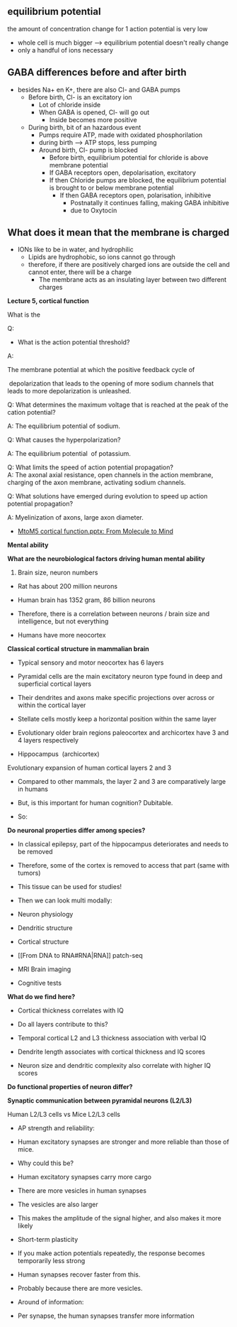 ## equilibrium potential

the amount of concentration change for 1 action potential is very low
- whole cell is much bigger --> equilibrium potential doesn't really change
- only a handful of ions necessary

## GABA differences before and after birth
- besides Na+ en K+, there are also Cl- and GABA pumps
	- Before birth, Cl- is an excitatory ion
		- Lot of chloride inside
		- When GABA is opened, Cl- will go out
			- Inside becomes more positive
	- During birth, bit of an hazardous event
		- Pumps require ATP, made with oxidated phosphorilation
		- during birth --> ATP stops, less pumping
		- Around birth, Cl- pump is blocked
			- Before birth, equilibrium potential for chloride is above membrane potential
			- If GABA receptors open, depolarisation, excitatory
			- If then Chloride pumps are blocked, the equilibrium potential is brought to or below membrane potential
				- If then GABA receptors open, polarisation, inhibitive
					- Postnatally it continues falling, making GABA inhibitive
					- due to Oxytocin
## What does it mean that the membrane is charged
- IONs like to be in water, and hydrophilic
	- Lipids are hydrophobic, so ions cannot go through
	- therefore, if there are positively charged ions are outside the cell and cannot enter, there will be a charge
		- The membrane acts as an insulating layer between two different charges


**Lecture 5, cortical function**

  

What is the 

  

Q:

- What is the action potential threshold?

A: 

The membrane potential at which the positive feedback cycle of

 depolarization that leads to the opening of more sodium channels that leads to more depolarization is unleashed.

  

Q: What determines the maximum voltage that is reached at the peak of the cation potential?

A: The equilibrium potential of sodium.

  

Q: What causes the hyperpolarization?

A: The equilibrium potential  of potassium. 

Q: What limits the speed of action potential propagation?  
A: The axonal axial resistance, open channels in the action membrane, charging of the axon membrane, activating sodium channels.

  

Q: What solutions have emerged during evolution to speed up action potential propagation?

A: Myelinization of axons, large axon diameter.

  

  

  

- [MtoM5 cortical function.pptx: From Molecule to Mind](https://canvas.vu.nl/courses/78124/files/8021713?module_item_id=1369381)

**Mental ability**

**What are the neurobiological factors driving human mental ability**

1. Brain size, neuron numbers

- Rat has about 200 million neurons
- Human brain has 1352 gram, 86 billion neurons

- Therefore, there is a correlation between neurons / brain size and intelligence, but not everything

- Humans have more neocortex

  

  

**Classical cortical structure in mammalian brain**

- Typical sensory and motor neocortex has 6 layers
- Pyramidal cells are the main excitatory neuron type found in deep and superficial cortical layers

- Their dendrites and axons make specific projections over across or within the cortical layer

- Stellate cells mostly keep a horizontal position within the same layer
- Evolutionary older brain regions paleocortex and archicortex have 3 and 4 layers respectively

- Hippocampus  (archicortex)

  

Evolutionary expansion of human cortical layers 2 and 3

- Compared to other mammals, the layer 2 and 3 are comparatively large in humans

- But, is this important for human cognition? Dubitable. 
- So:

**Do neuronal properties differ among species?**

- In classical epilepsy, part of the hippocampus deteriorates and needs to be removed

- Therefore, some of the cortex is removed to access that part (same with tumors)
- This tissue can be used for studies!
- Then we can look multi modally:
- Neuron physiology
- Dendritic structure
- Cortical structure
- [[From DNA to RNA#RNA|RNA]] patch-seq
- MRI Brain imaging
- Cognitive tests

  

**What do we find here?**

- Cortical thickness correlates with IQ
- Do all layers contribute to this?

- Temporal cortical L2 and L3 thickness association with verbal IQ

- Dendrite length associates with cortical thickness and IQ scores
- Neuron size and dendritic complexity also correlate with higher IQ scores

  

  

**Do functional properties of neuron differ?**

**Synaptic communication between pyramidal neurons (L2/L3)**

Human L2/L3 cells vs Mice L2/L3 cells

- AP strength and reliability:
- Human excitatory synapses are stronger and more reliable than those of mice.

- Why could this be?

- Human excitatory synapses carry more cargo

- There are more vesicles in human synapses
- The vesicles are also larger

- This makes the amplitude of the signal higher, and also makes it more likely

- Short-term plasticity

- If you make action potentials repeatedly, the response becomes temporarily less strong
- Human synapses recover faster from this.

- Probably because there are more vesicles. 

- Around of information:

- Per synapse, the human synapses transfer more information